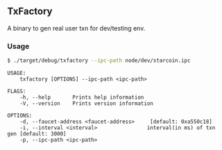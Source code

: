 ## TxFactory

A binary to gen real user txn for dev/testing env.

### Usage



```bash
$ ./target/debug/txfactory --ipc-path node/dev/starcoin.ipc
```


```
USAGE:
    txfactory [OPTIONS] --ipc-path <ipc-path>

FLAGS:
    -h, --help       Prints help information
    -V, --version    Prints version information

OPTIONS:
    -d, --faucet-address <faucet-address>     [default: 0xa550c18]
    -i, --interval <interval>                interval(in ms) of txn gen [default: 3000]
    -p, --ipc-path <ipc-path>
```